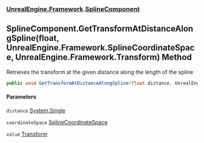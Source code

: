 ### [UnrealEngine.Framework](./UnrealEngine-Framework.md 'UnrealEngine.Framework').[SplineComponent](./SplineComponent.md 'UnrealEngine.Framework.SplineComponent')
## SplineComponent.GetTransformAtDistanceAlongSpline(float, UnrealEngine.Framework.SplineCoordinateSpace, UnrealEngine.Framework.Transform) Method
Retrieves the transform at the given distance along the length of the spline  
```csharp
public void GetTransformAtDistanceAlongSpline(float distance, UnrealEngine.Framework.SplineCoordinateSpace coordinateSpace, ref UnrealEngine.Framework.Transform value);
```
#### Parameters
<a name='UnrealEngine-Framework-SplineComponent-GetTransformAtDistanceAlongSpline(float_UnrealEngine-Framework-SplineCoordinateSpace_UnrealEngine-Framework-Transform)-distance'></a>
`distance` [System.Single](https://docs.microsoft.com/en-us/dotnet/api/System.Single 'System.Single')  
  
<a name='UnrealEngine-Framework-SplineComponent-GetTransformAtDistanceAlongSpline(float_UnrealEngine-Framework-SplineCoordinateSpace_UnrealEngine-Framework-Transform)-coordinateSpace'></a>
`coordinateSpace` [SplineCoordinateSpace](./SplineCoordinateSpace.md 'UnrealEngine.Framework.SplineCoordinateSpace')  
  
<a name='UnrealEngine-Framework-SplineComponent-GetTransformAtDistanceAlongSpline(float_UnrealEngine-Framework-SplineCoordinateSpace_UnrealEngine-Framework-Transform)-value'></a>
`value` [Transform](./Transform.md 'UnrealEngine.Framework.Transform')  
  
